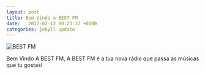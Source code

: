 ```yaml
---
layout: post
title: Bem Vindo a BEST FM
date:   2017-02-12 00:23:37 +0100
categories: jekyll update
---
```

![BEST FM](/imagens/yyjuuuiuii.png)

Bem Vindo A BEST FM, A BEST FM é a tua nova rádio que
passa as músicas que tu gostas!
